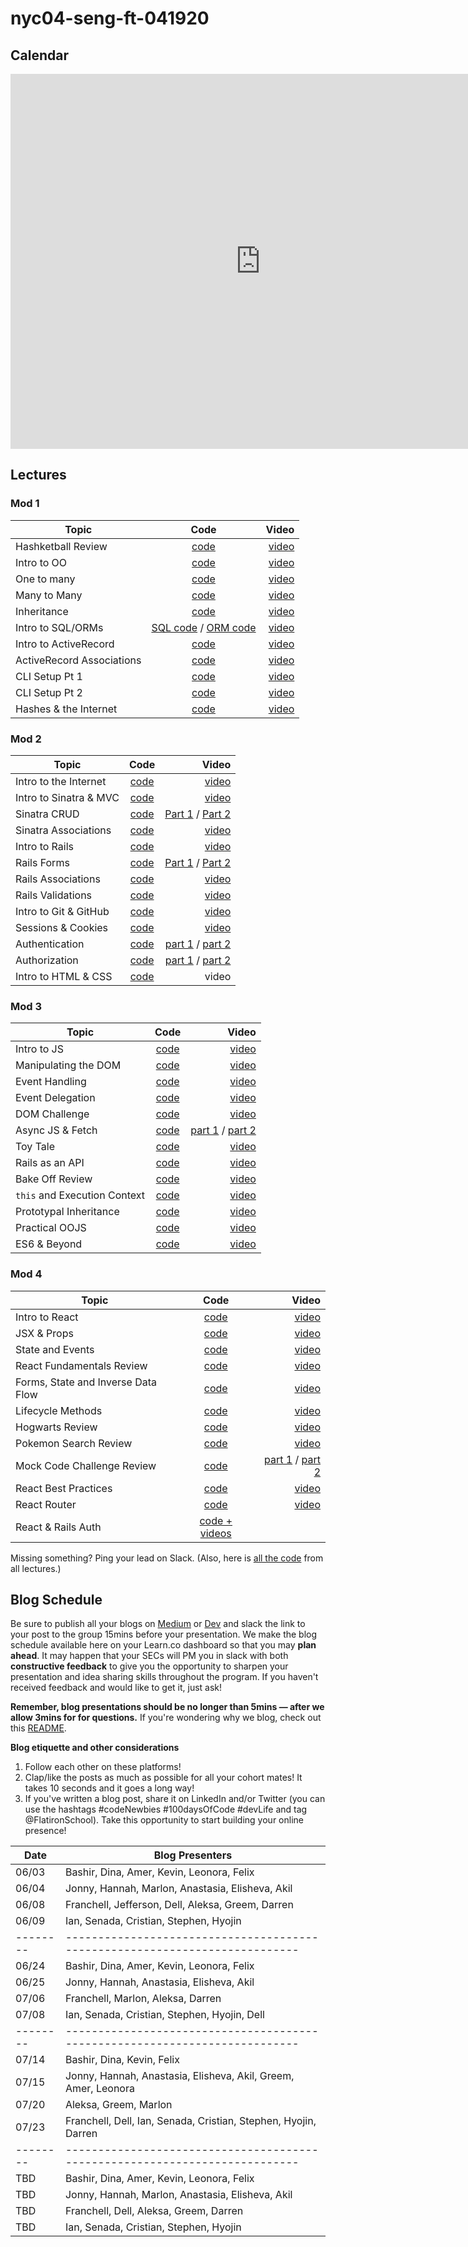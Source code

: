 # nyc04-seng-ft-041920

## Calendar
<iframe src="https://calendar.google.com/calendar/embed?src=flatironschool.com_ppu17kbjm2mrr2bteurkb5mhv4%40group.calendar.google.com&ctz=America%2FNew_York" style="border: 0" width="800" height="600" frameborder="0" scrolling="no"></iframe>


## Lectures

### Mod 1

| Topic        | Code           | Video  |
| ------------- |:-------------:| -----:|
| Hashketball Review | [code](https://github.com/learn-co-students/nyc04-seng-ft-041920/tree/master/01-hashketball-review) | [video](https://youtu.be/PZESenUA1y4) |
| Intro to OO | [code](https://github.com/learn-co-students/nyc04-seng-ft-041920/tree/master/02-intro-to-oo) | [video](https://youtu.be/sP5ZyRd3K68) |
| One to many | [code](https://github.com/learn-co-students/nyc04-seng-ft-041920/tree/master/03-one-to-many) | [video](https://youtu.be/mEQmg5-DCtI) |
| Many to Many | [code](https://github.com/learn-co-students/nyc04-seng-ft-041920/tree/master/04-many-to-many) | [video](https://youtu.be/GKjP6wb9NCY) |
| Inheritance | [code](https://github.com/learn-co-students/nyc04-seng-ft-041920/tree/master/05-inheritance) | [video](https://wework.zoom.com/rec/play/tMV-deyo_zI3GtXD4QSDCqB4W43pLKOshiIY_KUMzxm9UnMGZwGkZ7AaZ7fgV90n_BtU01rzUAcsugi_) |
| Intro to SQL/ORMs | [SQL code](https://github.com/learn-co-students/nyc04-seng-ft-041920/tree/master/06-intro-to-sql) / [ORM code](https://github.com/learn-co-students/nyc04-seng-ft-041920/tree/master/07-intro-to-orms) | [video](https://wework.zoom.com/rec/share/3pJYNZLS_URIGqPKtk3zRo0LBo3jT6a82iIbrPdcnRpi1rDlUqtlet58SfBheTHy) |
| Intro to ActiveRecord | [code](https://github.com/learn-co-students/nyc04-seng-ft-041920/tree/master/08-intro-to-activerecord) | [video](https://wework.zoom.com/rec/share/7ugsNJ3wykFObtLz0UP7cad_L7jhT6a81CRIqPENxEZD6Z-wzYnYYdkcRiTZV2dV) |
| ActiveRecord Associations | [code](https://github.com/learn-co-students/nyc-dumbo-web-120919/tree/master/11-active-record-associations) | [video](https://www.youtube.com/watch?v=xrsuZqOxiRc) |
| CLI Setup Pt 1| [code](https://github.com/learn-co-students/dumbo-se-030920/tree/master/10-cli-project) | [video](https://wework.zoom.com/rec/share/wctxIY_eqkZORc-X8RnxfIIrA9zpeaa8gCdK8vtZmU3T8Pms0VXRmLeIgqqfVe_X?startTime=1584989425000) |
| CLI Setup Pt 2| [code](https://github.com/learn-co-students/dumbo-se-030920/tree/master/11-tty-prompt) | [video](https://wework.zoom.com/rec/share/3JNKcYDa3CRIGI3K0H3ef58oIb7paaa81yUc-aYKyk8_HqzE5-mnadO6w9rCA_PZ?startTime=1585064144000) |
| Hashes & the Internet | [code](https://github.com/learn-co-students/nyc04-seng-ft-041920/tree/master/09-hashes-and-the-internet) | [video](https://youtu.be/2MUsvd2r_ao) |


### Mod 2

| Topic        | Code           | Video  |
| ------------- |:-------------:| -----:|
| Intro to the Internet | [code](https://github.com/learn-co-students/nyc04-seng-ft-041920/tree/master/10-intro-to-the-internet) | [video](https://youtu.be/qpfOp5MFJgw) |
| Intro to Sinatra & MVC | [code](https://github.com/learn-co-students/nyc04-seng-ft-041920/tree/master/11-intro-to-sinatra-and-mvc) | [video](https://youtu.be/_hevLvRJPeI) |
| Sinatra CRUD | [code](https://github.com/learn-co-students/nyc04-seng-ft-041920/tree/master/12-sinatra-crud) | [Part 1](https://youtu.be/5QThKEnGEi4) / [Part 2](https://youtu.be/V0_tP8q2x88) |
| Sinatra Associations | [code](https://github.com/learn-co-students/nyc04-seng-ft-041920/tree/master/13-sinatra-associations) | [video](https://youtu.be/6xuGuC8_wRg) |
|Intro to Rails| [code](https://github.com/learn-co-students/nyc04-seng-ft-041920/tree/master/14-intro-to-rails) |[video](https://youtu.be/rhSzb18ZP_E)|
|Rails Forms| [code](https://github.com/learn-co-students/nyc04-seng-ft-041920/tree/master/15-rails-forms) |[Part 1](https://youtu.be/sy23uB4HHsE) / [Part 2](https://youtu.be/1Rt2RBuLMLs)|
|Rails Associations| [code](https://github.com/learn-co-students/nyc04-seng-ft-041920/tree/master/16-rails-associations) |[video](https://www.youtube.com/watch?v=ekxVIE-bVB8&feature=youtu.be)|
|Rails Validations| [code](https://github.com/learn-co-students/nyc04-seng-ft-041920/tree/master/17-rails-validations) |[video](https://youtu.be/VJTIuRiKDXY)|
|Intro to Git & GitHub| [code](https://github.com/learn-co-students/nyc04-seng-ft-041920/blob/master/18-intro-to-git/README.md)|[video](https://youtu.be/cj6ciouJbZM)|
|Sessions & Cookies| [code](https://github.com/learn-co-students/nyc04-seng-ft-041920/tree/master/19-sessions-cookies)|[video](https://youtu.be/dxy9kyRt93c)|
|Authentication| [code](https://github.com/learn-co-students/dumbo-se-030920/tree/master/23-auth)| [part 1](https://wework.zoom.us/rec/play/65cqcu-sqjk3GNfE4wSDBPFwW421evmshigY_vIKyBy8VCQENAWuN7sTNHUNtOxOXXJz5Np_d5iUR90?startTime=1586791308000&_x_zm_rtaid=5DbLb-syQuCHu5DgDWuomw.1592239603519.a77c6e7ae784a52ee3f15b29516c061c&_x_zm_rhtaid=117) / [part 2](https://wework.zoom.us/rec/play/v8V7Ieyo_zM3SN2V5QSDVqQqW43re6us0HJK8_EPzR63VngCNQH0M-QXNLAJ5PoqS52cLTSJ8EmUZLZQ?startTime=1586794689000&_x_zm_rtaid=5DbLb-syQuCHu5DgDWuomw.1592239603519.a77c6e7ae784a52ee3f15b29516c061c&_x_zm_rhtaid=117)|
|Authorization| [code](https://github.com/learn-co-students/dumbo-se-030920/tree/master/24-auth-2) | [part 1](https://wework.zoom.us/rec/play/75Z-Iuqo_Gg3GtzGtQSDVv96W43vL66s1Skc-fAKnxmwUXVQM1KmN7QWNLGNf94ImsJZC8IqQrq49vQp?startTime=1586801927000&_x_zm_rtaid=KsvEMDj3TLuBAnfFJrnKuw.1592314734109.f93db67f04836d463e6f57f4709ccd6a&_x_zm_rhtaid=352) / [part 2](https://wework.zoom.us/rec/play/tZQrJOCt_To3TtPBsQSDBKcqW464Laus2nBN8vMOy029AHACMVanNbYSNDpd85vBl4SAB78q4F8e1nY?startTime=1586804839000&_x_zm_rtaid=KsvEMDj3TLuBAnfFJrnKuw.1592314734109.f93db67f04836d463e6f57f4709ccd6a&_x_zm_rhtaid=352)|
|Intro to HTML & CSS| [code](https://github.com/learn-co-students/nyc04-seng-ft-041920/blob/master/20-intro-html-css/README.md)|video|


### Mod 3

| Topic        | Code           | Video  |
| ------------- |:-------------:| -----:|
| Intro to JS | [code](https://github.com/learn-co-students/nyc04-seng-ft-041920/tree/master/21-intro-to-js) | [video](https://wework.zoom.com/rec/play/7J14dbyp_2k3TNGWtwSDAfMtW47sKqms2nNN_fALnkqyASNWOlGnNbYQZevAvMxlIqP2lZORhU2MAGje) |
| Manipulating the DOM | [code](https://github.com/learn-co-students/nyc04-seng-ft-041920/tree/master/22-dom-manipulation) | [video](https://wework.zoom.com/rec/play/uMYsd-yhr283SNGcswSDAvFxW425K6Os0CFN_aFYz02wViMFMwD1ZOcXZOUNi4ubU2CJc6_xyeQa4FUD) |
| Event Handling | [code](https://github.com/learn-co-students/nyc04-seng-ft-041920/tree/master/23-event-handling) | [video](https://wework.zoom.com/rec/play/7pB7JL-trj03EtbGtgSDU_V4W9ToLa2s1yIc8_ZfmhywVyMFYFLyY7UXYuLntKt1e5RroIlqg_ctCIDO) |
| Event Delegation | [code](https://github.com/learn-co-students/nyc04-seng-ft-041920/tree/master/24-event-delegation) | [video](https://wework.zoom.com/rec/play/vMUtcuCs_283TNKQtwSDB_coW426LP2s0SgW8vdcnUfjAHkGNwahbucXYbYIs9tlXCyOszxOdkyJp4YP) |
| DOM Challenge | [code](https://github.com/learn-co-students/nyc04-seng-ft-041920/tree/master/25-dom-challenge) | [video](https://wework.zoom.com/rec/play/u8UtcruoqTw3EtOXsQSDBfcvW43uJq6shika-PZYzknhVyMLYwCjN7MXM7Qr7e11eAbCBcyydl8_NATJ) |
| Async JS & Fetch | [code](https://github.com/learn-co-students/nyc04-seng-ft-041920/tree/master/26-async-js-and-fetch) | [part 1](https://wework.zoom.com/rec/play/u5Ikc7r-_2o3HYXAtwSDAvN5W9W4fK6s0XcXr_AMmE-9UHEHNVqiZ-QSYuUD6ETyk0arEsL0EXe8JQLq) / [part 2](https://wework.zoom.com/rec/play/vZZ7Jrr-r2g3H4aduQSDU6IrW466KaisgXMY_vMLnR23WiIFYVSgZbITY-JemEKvxo4UUTK-4Qikev7e) |
| Toy Tale | [code](https://github.com/learn-co-students/nyc04-seng-ft-041920/tree/master/27-toy-tale) | [video](https://wework.zoom.com/rec/play/tcAqdu_6_DI3GYKV5gSDUfBxW43sf66s1nUZ8qBezBm1VCUEYVbyZ-RHNLEAP7zbQ_vlc-OuBysu_iVb) |
| Rails as an API | [code](https://github.com/learn-co-students/nyc04-seng-ft-041920/tree/master/28-rails-api) | [video](https://youtu.be/eLOV5Si4CqA) |
| Bake Off Review | [code](https://github.com/learn-co-students/nyc04-seng-ft-041920/tree/master/29-bake-off-review) | [video](https://wework.zoom.com/rec/play/upIqc7isqTk3HtHG4wSDUPJ_W9S9La-s1nAd_Ppezx60UiYDNwCnZrsXNOSnAoKcXMIBM6d8nY9UoBSD) |
| `this` and Execution Context | [code](https://github.com/learn-co-students/nyc04-seng-ft-041920/tree/master/30-this-and-execution-context) | [video](https://wework.zoom.com/rec/play/7sAvc-6trmg3EtTG4gSDVPcvW466KK6s2nUZ-PAImkixWnkBYFbwb7ETYORRTBBhfoQkDuOMeehwe2xK) |
| Prototypal Inheritance | [code](https://github.com/learn-co-students/nyc04-seng-ft-041920/tree/master/31-prototypal-inheritance) | [video](https://wework.zoom.com/rec/play/up15dbysqjs3H9aT4wSDU_UoW464L6is1HUarPcMmRm0AXBWO1TwNOZBMeM20hdIiZ4H-3stDRBiYbxD) |
| Practical OOJS | [code](https://github.com/learn-co-students/nyc04-seng-ft-041920/tree/master/32-practical-oojs) | [video](https://wework.zoom.com/rec/play/tcF7JLqv-z43SdKW4wSDU6V7W9S1f62s0SQc8vIKzRngByJWOwLwM-QXYOMaV8ah7ZBtNn-0P2t9z-Ug) |
| ES6 & Beyond | [code](https://github.com/learn-co-students/nyc04-seng-ft-041920/tree/master/33-es6-and-beyond) | [video](https://wework.zoom.com/rec/play/v517dLz9rzI3GIXGtASDUaAqW9ToKfis1yYf_PpbzEi9BXUENgauYbdDMeuZHYGsam069HOI22J9DiHs) |

### Mod 4

| Topic        | Code           | Video  |
| ------------- |:-------------:| -----:|
| Intro to React | [code](https://github.com/learn-co-students/nyc04-seng-ft-041920/tree/master/34-intro-to-react) | [video](https://wework.zoom.com/rec/play/7pQqf7j7rjk3EoLB4wSDBKMvW464e6KshCAe8_sIn0rnB3YLYQDybuFEN-VH74xeds-6vpL9nOy2r9_T) |
| JSX & Props | [code](https://github.com/learn-co-students/nyc04-seng-ft-041920/tree/master/35-jsx-and-props) | [video](https://wework.zoom.com/rec/play/vpN_dO2qqD43HYGcuASDVv94W429JvmshiIX-_UNn0yxVCYAMwWmMuMXZbExg2thZqHV6z_SfBIYnl-X) |
| State and Events | [code](https://github.com/learn-co-students/nyc04-seng-ft-041920/tree/master/36-state-and-events) | [video](https://youtu.be/ZKrKqqmW0To) |
| React Fundamentals Review | [code](https://github.com/learn-co-students/nyc04-seng-ft-041920/tree/master/37-react-fundamentals-review) | [video](https://youtu.be/Q8CCN43JXCY) |
| Forms, State and Inverse Data Flow | [code](https://github.com/learn-co-students/nyc04-seng-ft-041920/tree/master/38-forms) | [video](https://youtu.be/1Nub9c0k58M) |
| Lifecycle Methods | [code](https://github.com/learn-co-students/nyc04-seng-ft-041920/tree/master/39-lifecycle-methods) | [video](https://youtu.be/ALf1kAzso44) |
| Hogwarts Review | [code](https://github.com/learn-co-students/nyc04-seng-ft-041920/tree/master/40-hogwarts-review) | [video](https://youtu.be/keGhpSm4itY) |
| Pokemon Search Review | [code](https://github.com/learn-co-students/nyc04-seng-ft-041920/tree/master/41-practice-challenge-review) | [video](https://youtu.be/pkgS184jeFg) |
| Mock Code Challenge Review | [code](https://github.com/learn-co-students/nyc04-seng-ft-041920/tree/master/41-mock-code-challenge-review) | [part 1](https://youtu.be/rw4sjlCtYoM) / [part 2](https://youtu.be/D2HownasOK4) |
| React Best Practices | [code](https://github.com/learn-co-students/nyc04-seng-ft-041920/tree/master/42-react-best-practices) | [video](https://youtu.be/4SC57RLYees) |
| React Router | [code](https://github.com/learn-co-students/nyc04-seng-ft-041920/tree/master/43-react-router) | [video](https://youtu.be/q9UeIgAzhzw) |
| React & Rails Auth | [code + videos](https://github.com/ihollander/rails-react-auth-lecture) | | 

Missing something? Ping your lead on Slack. (Also, here is [all the code](https://github.com/learn-co-students/nyc04-seng-ft-041920/) from all lectures.)

## Blog Schedule

Be sure to publish all your blogs on [Medium](https://medium.com/) or [Dev](https://dev.to) and slack the link to your post to the group 15mins before your presentation. We make the blog schedule available here on your Learn.co dashboard so that you may **plan ahead**. It may happen that your SECs will PM you in slack with both **constructive feedback** to give you the opportunity to sharpen your presentation and idea sharing skills throughout the program. If you haven't received feedback and would like to get it, just ask!

**Remember, blog presentations should be no longer than 5mins — after we allow 3mins for for questions.** If you're wondering why we blog, check out this [README](https://github.com/learn-co-curriculum/web-immersive-blogging).

**Blog etiquette and other considerations**
1. Follow each other on these platforms! 
2. Clap/like the posts as much as possible for all your cohort mates! It takes 10 seconds and it goes a long way!
3. If you've written a blog post, share it on LinkedIn and/or Twitter (you can use the hashtags #codeNewbies #100daysOfCode #devLife and tag @FlatironSchool). Take this opportunity to start building your online presence! 

| **Date** | **Blog Presenters**                                                        |
| -------- | ---------------------------------------------------------------------------|
| 06/03    | Bashir, Dina, Amer, Kevin, Leonora, Felix                  |
| 06/04    | Jonny, Hannah, Marlon, Anastasia, Elisheva, Akil                                |
| 06/08    | Franchell, Jefferson, Dell, Aleksa, Greem, Darren                   |
| 06/09    | Ian, Senada, Cristian, Stephen, Hyojin                       |
| -------- | ---------------------------------------------------------------------------|
| 06/24    | Bashir, Dina, Amer, Kevin, Leonora, Felix                  |
| 06/25    | Jonny, Hannah, Anastasia, Elisheva, Akil                                |
| 07/06    | Franchell, Marlon, Aleksa, Darren                   |
| 07/08    | Ian, Senada, Cristian, Stephen, Hyojin, Dell                       |
| -------- | ---------------------------------------------------------------------------|
| 07/14   | Bashir, Dina, Kevin, Felix                  |
| 07/15   | Jonny, Hannah, Anastasia, Elisheva, Akil, Greem, Amer, Leonora                                |
| 07/20    | Aleksa, Greem, Marlon                   |
| 07/23    | Franchell, Dell, Ian, Senada, Cristian, Stephen, Hyojin, Darren                       |
| -------- | ---------------------------------------------------------------------------|
| TBD    | Bashir, Dina, Amer, Kevin, Leonora, Felix                  |
| TBD    | Jonny, Hannah, Marlon, Anastasia, Elisheva, Akil                                |
| TBD    | Franchell, Dell, Aleksa, Greem, Darren                   |
| TBD    | Ian, Senada, Cristian, Stephen, Hyojin                       |
